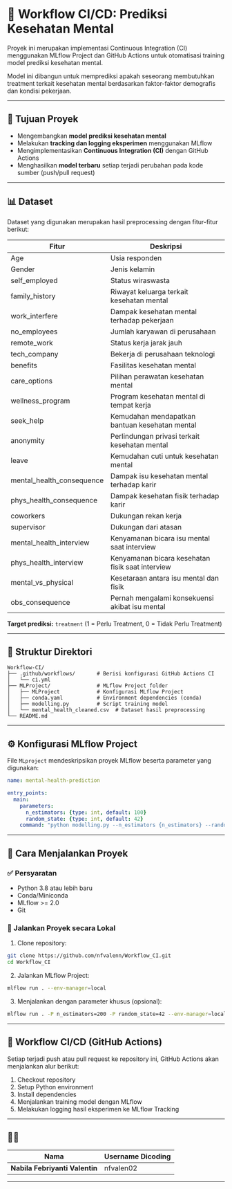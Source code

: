 # 🧠 Workflow CI/CD: Prediksi Kesehatan Mental

Proyek ini merupakan implementasi Continuous Integration (CI) menggunakan MLflow Project dan GitHub Actions untuk otomatisasi training model prediksi kesehatan mental.

Model ini dibangun untuk memprediksi apakah seseorang membutuhkan treatment terkait kesehatan mental berdasarkan faktor-faktor demografis dan kondisi pekerjaan.

---

## 🎯 Tujuan Proyek

* Mengembangkan **model prediksi kesehatan mental**
* Melakukan **tracking dan logging eksperimen** menggunakan MLflow
* Mengimplementasikan **Continuous Integration (CI)** dengan GitHub Actions
* Menghasilkan **model terbaru** setiap terjadi perubahan pada kode sumber (push/pull request)

---

## 📊 Dataset

Dataset yang digunakan merupakan hasil preprocessing dengan fitur-fitur berikut:

| Fitur                       | Deskripsi                                        |
| --------------------------- | ------------------------------------------------ |
| Age                         | Usia responden                                   |
| Gender                      | Jenis kelamin                                    |
| self\_employed              | Status wiraswasta                                |
| family\_history             | Riwayat keluarga terkait kesehatan mental        |
| work\_interfere             | Dampak kesehatan mental terhadap pekerjaan       |
| no\_employees               | Jumlah karyawan di perusahaan                    |
| remote\_work                | Status kerja jarak jauh                          |
| tech\_company               | Bekerja di perusahaan teknologi                  |
| benefits                    | Fasilitas kesehatan mental                       |
| care\_options               | Pilihan perawatan kesehatan mental               |
| wellness\_program           | Program kesehatan mental di tempat kerja         |
| seek\_help                  | Kemudahan mendapatkan bantuan kesehatan mental   |
| anonymity                   | Perlindungan privasi terkait kesehatan mental    |
| leave                       | Kemudahan cuti untuk kesehatan mental            |
| mental\_health\_consequence | Dampak isu kesehatan mental terhadap karir       |
| phys\_health\_consequence   | Dampak kesehatan fisik terhadap karir            |
| coworkers                   | Dukungan rekan kerja                             |
| supervisor                  | Dukungan dari atasan                             |
| mental\_health\_interview   | Kenyamanan bicara isu mental saat interview      |
| phys\_health\_interview     | Kenyamanan bicara kesehatan fisik saat interview |
| mental\_vs\_physical        | Kesetaraan antara isu mental dan fisik           |
| obs\_consequence            | Pernah mengalami konsekuensi akibat isu mental   |

**Target prediksi:** `treatment` (1 = Perlu Treatment, 0 = Tidak Perlu Treatment)

---

## 📁 Struktur Direktori

```
Workflow-CI/
├── .github/workflows/       # Berisi konfigurasi GitHub Actions CI
│   └── ci.yml
├── MLProject/               # MLflow Project folder
│   ├── MLProject            # Konfigurasi MLflow Project
│   ├── conda.yaml           # Environment dependencies (conda)
│   ├── modelling.py         # Script training model
│   └── mental_health_cleaned.csv  # Dataset hasil preprocessing
└── README.md
```

---

## ⚙️ Konfigurasi MLflow Project

File `MLproject` mendeskripsikan proyek MLflow beserta parameter yang digunakan:

```yaml
name: mental-health-prediction

entry_points:
  main:
    parameters:
      n_estimators: {type: int, default: 100}
      random_state: {type: int, default: 42}
    command: "python modelling.py --n_estimators {n_estimators} --random_state {random_state}"
```

---

## 🚀 Cara Menjalankan Proyek

### ✅ Persyaratan

* Python 3.8 atau lebih baru
* Conda/Miniconda
* MLflow >= 2.0
* Git

### 🔧 Jalankan Proyek secara Lokal

1. Clone repository:

```bash
git clone https://github.com/nfvalenn/Workflow_CI.git
cd Workflow_CI
```

2. Jalankan MLflow Project:

```bash
mlflow run . --env-manager=local
```

3. Menjalankan dengan parameter khusus (opsional):

```bash
mlflow run . -P n_estimators=200 -P random_state=42 --env-manager=local
```

---

## 🔄 Workflow CI/CD (GitHub Actions)

Setiap terjadi push atau pull request ke repository ini, GitHub Actions akan menjalankan alur berikut:

1. Checkout repository
2. Setup Python environment
3. Install dependencies
4. Menjalankan training model dengan MLflow
5. Melakukan logging hasil eksperimen ke MLflow Tracking

---

## 🙋‍♀️


| Nama                           | Username Dicoding |                   
| ------------------------------ | ----------------- |
| **Nabila Febriyanti Valentin** | nfvalen02         |

---
